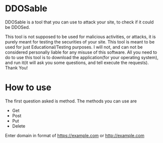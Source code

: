 # DDOSable

DDOSable is a tool that you can use to attack your site, to check if it could be DDOSed.

This tool is not supposed to be used for malicious activities, or attacks, it is purely meant for testing the securities of your site.
This tool is meant to be used for just Educational/Testing purposes.
I will not, and can not be considered personally liable for any misuse of this software.
All you need to do to use this tool is to download the application(for your operating system), and run it(it will ask you some questions, and tell execute the requests).
Thank You!

# How to use
The first question asked is method.
The methods you can use are
- Get
- Post
- Put
- Delete

Enter domain in format of https://example.com or http://example.com
